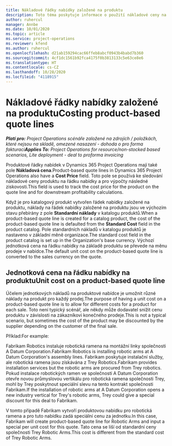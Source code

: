 ```yaml
---
title: Nákladové řádky nabídky založené na produktu
description: Toto téma poskytuje informace o použití nákladové ceny na řádku nabídky založené na produktu.
author: ruhercul
manager: Annbe
ms.date: 10/01/2020
ms.topic: article
ms.service: project-operations
ms.reviewer: kfend
ms.author: ruhercul
ms.openlocfilehash: d21ab159294cac66ffeb8abcf0943b4babd7b360
ms.sourcegitcommit: 4cf1dc1561b92fca4175f0b3813133c5e63ce8e6
ms.translationtype: HT
ms.contentlocale: cs-CZ
ms.lasthandoff: 10/28/2020
ms.locfileid: "4118915"
---
```

# <a name="costing-product-based-quote-lines"></a><span data-ttu-id="cfb1f-103">Nákladové řádky nabídky založené na produktu</span><span class="sxs-lookup"><span data-stu-id="cfb1f-103">Costing product-based quote lines</span></span>

<span data-ttu-id="cfb1f-104">_**Platí pro:** Project Operations scénáře založené na zdrojích / položkách, které nejsou na skladě, omezené nasazení - dohoda o pro forma fakturaci_</span><span class="sxs-lookup"><span data-stu-id="cfb1f-104">_**Applies To:** Project Operations for resource/non-stocked based scenarios, Lite deployment - deal to proforma invoicing_</span></span>


<span data-ttu-id="cfb1f-105">Produktové řádky nabídek v Dynamics 365 Project Operations mají také pole **Nákladová cena**.</span><span class="sxs-lookup"><span data-stu-id="cfb1f-105">Product-based quote lines in Dynamics 365 Project Operations also have a **Cost Price** field.</span></span> <span data-ttu-id="cfb1f-106">Toto pole se používá ke sledování nákladové ceny produktu na řádku nabídky a pro výpočty následné ziskovosti.</span><span class="sxs-lookup"><span data-stu-id="cfb1f-106">This field is used to track the cost price for the product on the quote line and for downstream profitability calculations.</span></span>

<span data-ttu-id="cfb1f-107">Když je pro katalogový produkt vytvořen řádek nabídky založené na produktu, náklady na řádek nabídky založené na produktu jsou ve výchozím stavu přebírány z pole **Standardní náklady** v katalogu produktů.</span><span class="sxs-lookup"><span data-stu-id="cfb1f-107">When a product-based quote line is created for a catalog product, the cost of the product-based quote line is defaulted from the **Standard Cost** field in the product catalog.</span></span> <span data-ttu-id="cfb1f-108">Pole standardních nákladů v katalogu produktů je nastaveno v základní měně organizace.</span><span class="sxs-lookup"><span data-stu-id="cfb1f-108">The standard cost field in the product catalog is set up in the Organization's base currency.</span></span> <span data-ttu-id="cfb1f-109">Výchozí jednotková cena na řádku nabídky na základě produktu se převede na měnu prodeje v nabídce.</span><span class="sxs-lookup"><span data-stu-id="cfb1f-109">The default unit cost on the product-based quote line is converted to the sales currency on the quote.</span></span>

## <a name="unit-cost-on-a-product-based-quote-line"></a><span data-ttu-id="cfb1f-110">Jednotková cena na řádku nabídky na produktu</span><span class="sxs-lookup"><span data-stu-id="cfb1f-110">Unit cost on a product-based quote line</span></span>

<span data-ttu-id="cfb1f-111">Účelem jednotkových nákladů na produktové nabídce je umožnit různé náklady na produkt pro každý prodej.</span><span class="sxs-lookup"><span data-stu-id="cfb1f-111">The purpose of having a unit cost on a product-based quote line is to allow for different costs for a product for each sale.</span></span> <span data-ttu-id="cfb1f-112">Toto není typický scénář, ale někdy může dodavatel snížit cenu produktu v závislosti na zákazníkovi konečného prodeje.</span><span class="sxs-lookup"><span data-stu-id="cfb1f-112">This is not a typical scenario, but sometimes the cost of the product may be discounted by the supplier depending on the customer of the final sale.</span></span>

<span data-ttu-id="cfb1f-113">Příklad:</span><span class="sxs-lookup"><span data-stu-id="cfb1f-113">For example:</span></span>

<span data-ttu-id="cfb1f-114">Fabrikam Robotics instaluje robotická ramena na montážní linky společnosti A Datum Corporation.</span><span class="sxs-lookup"><span data-stu-id="cfb1f-114">Fabrikam Robotics is installing robotic arms at A Datum Corporation's assembly lines.</span></span> <span data-ttu-id="cfb1f-115">Fabrikam poskytuje instalační služby, ale robotická ramena jsou získávána z Trey Robotics.</span><span class="sxs-lookup"><span data-stu-id="cfb1f-115">Fabrikam provides installation services but the robotic arms are procured from Trey robotics.</span></span> <span data-ttu-id="cfb1f-116">Pokud instalace robotických ramen ve společnosti A Datum Corporation otevře novou průmyslovou vertikálu pro robotická ramena společnosti Trey, mohl by Trey poskytnout speciální slevu na tento kontrakt společnosti Fabrikam.</span><span class="sxs-lookup"><span data-stu-id="cfb1f-116">If the installation of robotic arms at A Datum Corporation opens a new industry vertical for Trey's robotic arms, Trey could give a special discount for this deal to Fabrikam.</span></span>

<span data-ttu-id="cfb1f-117">V tomto případě Fabrikam vytvoří produktovou nabídku pro robotická ramena a pro tuto nabídku zadá speciální cenu za jednotku.</span><span class="sxs-lookup"><span data-stu-id="cfb1f-117">In this case, Fabrikam will create product-based quote line for Robotic Arms and input a special per unit cost for this quote.</span></span> <span data-ttu-id="cfb1f-118">Tato cena se liší od standardní ceny společnosti Trey Robotic Arms.</span><span class="sxs-lookup"><span data-stu-id="cfb1f-118">This cost is different from the standard cost of Trey Robotic Arms.</span></span>
